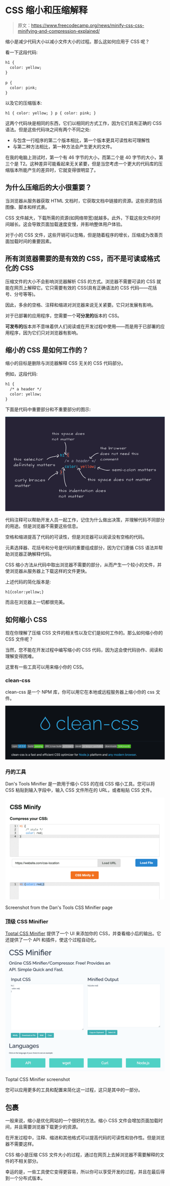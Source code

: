 # CSS 缩小和压缩解释

> 原文：<https://www.freecodecamp.org/news/minify-css-css-minifying-and-compression-explained/>

缩小是减少代码大小以减小文件大小的过程。那么这如何应用于 CSS 呢？

看一下这段代码:

```
h1 {
  color: yellow;
}

p {
  color: pink;
} 
```

以及它的压缩版本:

```
h1 { color: yellow; } p { color: pink; } 
```

这两个代码块是相同的东西，它们以相同的方式工作，因为它们具有正确的 CSS 语法。但是这些代码块之间有两个不同之处:

*   与包含一行程序的第二个版本相比，第一个版本更具可读性和可理解性
*   与第二种方法相比，第一种方法会产生更大的文件。

在我的电脑上测试时，第一个有 46 字节的大小，而第二个是 40 字节的大小，第三个是 T2。这种差异可能看起来无关紧要，但是当您考虑一个更大的代码库的压缩版本所能产生的差异时，它就变得很明显了。

## 为什么压缩后的大小很重要？

当浏览器从服务器获取 HTML 文档时，它获取文档中链接的资源。这些资源包括图像、脚本和样式表。

CSS 文件越大，下载所需的资源(如网络带宽)就越多。此外，下载这些文件的时间越长。这会导致页面加载速度变慢，并影响整体用户体验。

对于小的 CSS 文件，这些开销可以忽略，但是随着程序的增长，压缩成为改善页面加载时间的重要因素。

## 所有浏览器需要的是有效的 CSS，而不是可读或格式化的 CSS

压缩文件的大小不会影响浏览器解析 CSS 的方式。浏览器不需要可读的 CSS 就能在网页上解释它。它只需要有效的 CSS(具有正确语法的 CSS 代码——花括号、分号等等)。

因此，多余的空格、注释和缩进对浏览器来说无关紧要。它只对发展有影响。

对于已部署的应用程序，您需要一个**可分发的**版本的 CSS。

**可发布的**版本并不意味着供人们阅读或在开发过程中使用——而是用于已部署的应用程序，因为它们只对浏览器有影响。

## 缩小的 CSS 是如何工作的？

缩小的目标是删除与浏览器解释 CSS 无关的 CSS 代码部分。

例如，这段代码:

```
h1 {
  /* a header */
  color: yellow;
} 
```

下面是代码中重要部分和不重要部分的图示:

![image-85](img/5661308f0f44c618f5159cf702ddb541.png)

代码注释可以帮助开发人员一起工作，记住为什么做出决策，并理解代码不同部分的用途。但是浏览器不需要这些信息。

空格和缩进提高了代码的可读性，但是浏览器可以阅读没有空格的代码。

元素选择器、花括号和分号是代码的重要组成部分，因为它们遵循 CSS 语法并帮助浏览器正确解释代码。

CSS 缩小方法从代码中取出浏览器不需要的部分，从而产生一个较小的文件，并使浏览器从服务器上下载这样的文件更快。

上述代码的简化版本是:

```
h1{color:yellow;} 
```

而且在浏览器上一切都很完美。

## 如何缩小 CSS

现在你理解了压缩 CSS 文件的相关性以及它们是如何工作的。那么如何缩小你的 CSS 文件呢？

当然，您不能在开发过程中编写缩小的 CSS 代码，因为这会使代码协作、阅读和理解变得困难。

这里有一些工具可以用来缩小你的 CSS。

### clean-css

clean-css 是一个 NPM 库，你可以用它在本地或远程服务器上缩小你的 css 文件。

![image-88](img/5f267e4aea9aa046be3e2d46f6d1cf40.png)

### 丹的工具

Dan's Tools Minifier 是一款用于缩小 CSS 的在线 CSS 缩小工具。您可以将 CSS 粘贴到输入字段中，输入 CSS 文件所在的 URL，或者粘贴 CSS 文件。

![image-86](img/6e555c04461c71294969b7f151720d4a.png)

Screenshot from the Dan's Tools CSS Minifier page

### 顶级 CSS Minifier

[Toptal CSS Minifier](https://www.toptal.com/developers/cssminifier/) 提供了一个 UI 来添加你的 CSS，并查看缩小后的输出。它还提供了一个 API 和插件，使这个过程自动化。

![image-87](img/6dfe5b148cfcda5f98e996d87e23c02b.png)

Toptal CSS Minifier screenshot

您可以应用更多的工具和配置来简化这一过程，这只是其中的一部分。

## 包裹

一般来说，缩小是优化网站的一个很好的方法。缩小 CSS 文件会增加页面加载时间，并且需要浏览器下载更少的资源。

在开发过程中，注释、缩进和其他格式可以提高代码的可读性和协作性。但是浏览器不需要这样。

CSS 缩小是压缩 CSS 文件大小的过程，通过在网页上去掉浏览器不需要解释的文件的不相关部分。

幸运的是，一些工具使它变得更容易，所以你可以享受开发的过程，并且在最后得到一个分布式版本。